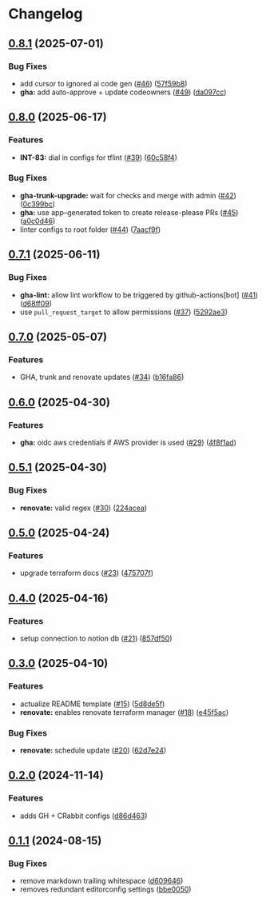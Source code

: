 # Changelog

## [0.8.1](https://github.com/masterpointio/terraform-module-template/compare/v0.8.0...v0.8.1) (2025-07-01)


### Bug Fixes

* add cursor to ignored ai code gen ([#46](https://github.com/masterpointio/terraform-module-template/issues/46)) ([57f59b8](https://github.com/masterpointio/terraform-module-template/commit/57f59b8cb2bc2c323cd009eb4b6c3775b094c09c))
* **gha:** add auto-approve + update codeowners ([#49](https://github.com/masterpointio/terraform-module-template/issues/49)) ([da097cc](https://github.com/masterpointio/terraform-module-template/commit/da097cce1f572aa8d3723a35e9e946d596bb217f))

## [0.8.0](https://github.com/masterpointio/terraform-module-template/compare/v0.7.1...v0.8.0) (2025-06-17)


### Features

* **INT-83:** dial in configs for tflint ([#39](https://github.com/masterpointio/terraform-module-template/issues/39)) ([60c58f4](https://github.com/masterpointio/terraform-module-template/commit/60c58f4573a289e349b9234f3fa78ef5f48f0b1d))


### Bug Fixes

* **gha-trunk-upgrade:** wait for checks and merge with admin ([#42](https://github.com/masterpointio/terraform-module-template/issues/42)) ([0c399bc](https://github.com/masterpointio/terraform-module-template/commit/0c399bc2bb0d47006cb0c57b185a4e51b1a20ffb))
* **gha:** use app–generated token to create release-please PRs ([#45](https://github.com/masterpointio/terraform-module-template/issues/45)) ([a0c0d46](https://github.com/masterpointio/terraform-module-template/commit/a0c0d460517ba1b78525b0772693a0e8b675c7d5))
* linter configs to root folder ([#44](https://github.com/masterpointio/terraform-module-template/issues/44)) ([7aacf9f](https://github.com/masterpointio/terraform-module-template/commit/7aacf9f92899211de95f00e03879c1923f57ac0b))

## [0.7.1](https://github.com/masterpointio/terraform-module-template/compare/v0.7.0...v0.7.1) (2025-06-11)


### Bug Fixes

* **gha-lint:** allow lint workflow to be triggered by github-actions[bot] ([#41](https://github.com/masterpointio/terraform-module-template/issues/41)) ([d68ff09](https://github.com/masterpointio/terraform-module-template/commit/d68ff09e11c4bc2a2b4334e3528b342ca64859d5))
* use `pull_request_target` to allow permissions ([#37](https://github.com/masterpointio/terraform-module-template/issues/37)) ([5292ae3](https://github.com/masterpointio/terraform-module-template/commit/5292ae3aa1382b5faf22216223ffbf044d4f6480))

## [0.7.0](https://github.com/masterpointio/terraform-module-template/compare/v0.6.0...v0.7.0) (2025-05-07)


### Features

* GHA, trunk and renovate updates ([#34](https://github.com/masterpointio/terraform-module-template/issues/34)) ([b16fa86](https://github.com/masterpointio/terraform-module-template/commit/b16fa86ea444eb1464c443324908b284a7842861))

## [0.6.0](https://github.com/masterpointio/terraform-module-template/compare/v0.5.1...v0.6.0) (2025-04-30)


### Features

* **gha:** oidc aws credentials if AWS provider is used ([#29](https://github.com/masterpointio/terraform-module-template/issues/29)) ([4f8f1ad](https://github.com/masterpointio/terraform-module-template/commit/4f8f1adec3274960a11ee7277296e88d662c8036))

## [0.5.1](https://github.com/masterpointio/terraform-module-template/compare/v0.5.0...v0.5.1) (2025-04-30)


### Bug Fixes

* **renovate:** valid regex ([#30](https://github.com/masterpointio/terraform-module-template/issues/30)) ([224acea](https://github.com/masterpointio/terraform-module-template/commit/224aceac5b841ab78c22ba42b7c3d74edae90b26))

## [0.5.0](https://github.com/masterpointio/terraform-module-template/compare/v0.4.0...v0.5.0) (2025-04-24)


### Features

* upgrade terraform docs ([#23](https://github.com/masterpointio/terraform-module-template/issues/23)) ([475707f](https://github.com/masterpointio/terraform-module-template/commit/475707f7d6eef8bde27bca632cba25a535010fdc))

## [0.4.0](https://github.com/masterpointio/terraform-module-template/compare/v0.3.0...v0.4.0) (2025-04-16)


### Features

* setup connection to notion db ([#21](https://github.com/masterpointio/terraform-module-template/issues/21)) ([857df50](https://github.com/masterpointio/terraform-module-template/commit/857df5042fbde3d3e9ffbfc964eae9f7a7927cb0))

## [0.3.0](https://github.com/masterpointio/terraform-module-template/compare/v0.2.0...v0.3.0) (2025-04-10)


### Features

* actualize README template ([#15](https://github.com/masterpointio/terraform-module-template/issues/15)) ([5d8de5f](https://github.com/masterpointio/terraform-module-template/commit/5d8de5fcf98b255ed65201b1ab2036ebf92ca138))
* **renovate:** enables renovate terraform manager ([#18](https://github.com/masterpointio/terraform-module-template/issues/18)) ([e45f5ac](https://github.com/masterpointio/terraform-module-template/commit/e45f5acf08195f45ac9d4fe23447c600230ba4b4))


### Bug Fixes

* **renovate:** schedule update ([#20](https://github.com/masterpointio/terraform-module-template/issues/20)) ([62d7e24](https://github.com/masterpointio/terraform-module-template/commit/62d7e24aa39312565c894525ef5c0ebb1053eb74))

## [0.2.0](https://github.com/masterpointio/terraform-module-template/compare/v0.1.1...v0.2.0) (2024-11-14)


### Features

* adds GH + CRabbit configs ([d86d463](https://github.com/masterpointio/terraform-module-template/commit/d86d463385d501db5465b02de13d60c925b5815d))

## [0.1.1](https://github.com/masterpointio/terraform-module-template/compare/0.1.0...v0.1.1) (2024-08-15)


### Bug Fixes

* remove markdown trailing whitespace ([d609646](https://github.com/masterpointio/terraform-module-template/commit/d6096463b916eb536603d4ca3b2f3315e3fec9f2))
* removes redundant editorconfig settings ([bbe0050](https://github.com/masterpointio/terraform-module-template/commit/bbe0050450cece8074f3d9ff5c3bd72ff01d8a1b))
